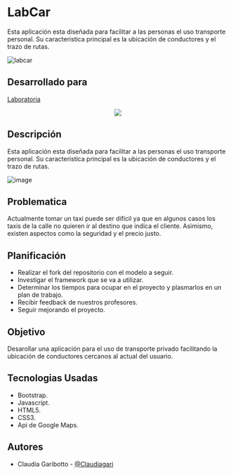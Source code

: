 # LabCar
Esta aplicación esta diseñada para facilitar a las personas el uso transporte personal. Su caracteristica principal es la ubicación de conductores y el trazo de rutas.

![labcar](https://user-images.githubusercontent.com/32285734/36357498-dc6c6004-14cc-11e8-8f02-cf3ee7416a93.jpg)

## Desarrollado para 
[Laboratoria](http://laboratoria.la)

<p align="center">
	<img src="assets/images/logoForma.png">
	</img>
</p>

##  Descripción

Esta aplicación esta diseñada para facilitar a las personas el uso transporte personal. Su caracteristica principal es la ubicación de conductores y el trazo de rutas.

![image](https://fotos.subefotos.com/f23c919f01882888e5cbff2de9b16438o.jpg)

## Problematica
Actualmente tomar un taxi puede ser difícil ya que en algunos casos los taxis de la calle no quieren ir al destino que indica el cliente. Asimismo, existen aspectos como la seguridad y el precio justo.

## Planificación

* Realizar el fork del repositorio con el modelo a seguir.
* Investigar el framework que se va a utilizar.
* Determinar los tiempos para ocupar en el proyecto y plasmarlos en un plan de trabajo.
* Recibir feedback de nuestros profesores.
* Seguir mejorando el proyecto.

##  Objetivo

Desarollar una aplicación para el uso de transporte privado facilitando la ubicación de conductores cercanos al actual del usuario.

##  Tecnologias Usadas
- Bootstrap.
- Javascript.
- HTML5.
- CSS3.
- Api de Google Maps.

## Autores

- Claudia Garibotto - [@Claudiagari](https://github.com/Claudiagari)

